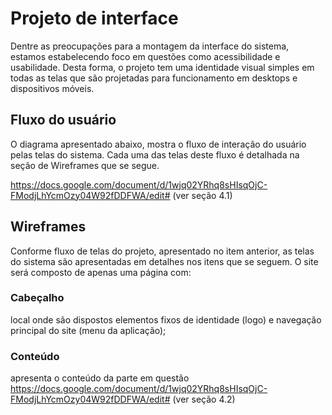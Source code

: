 # Projeto de interface

  Dentre as preocupações para a montagem da interface do sistema, estamos estabelecendo
foco em questões como acessibilidade e usabilidade. Desta forma, o projeto tem uma identidade visual simples em todas as telas que são projetadas para funcionamento em desktops e dispositivos móveis.

## Fluxo do usuário

  O diagrama apresentado abaixo, mostra o fluxo de interação do usuário pelas telas do sistema. Cada uma das telas deste fluxo é detalhada na seção de Wireframes que se segue.

https://docs.google.com/document/d/1wjq02YRhq8sHIsqOjC-FModjLhYcmOzy04W92fDDFWA/edit#     (ver seção 4.1)


## Wireframes
  Conforme  fluxo  de  telas  do  projeto,  apresentado  no  item  anterior,  as  telas  do  sistema  são apresentadas em detalhes nos itens que se seguem. O site será    composto de apenas uma página com:

### Cabeçalho 
   local  onde  são  dispostos  elementos  fixos  de  identidade  (logo)  e navegação principal do site (menu da aplicação);

### Conteúdo 
   apresenta o conteúdo da parte em questão  
   https://docs.google.com/document/d/1wjq02YRhq8sHIsqOjC-FModjLhYcmOzy04W92fDDFWA/edit#     (ver seção 4.2)
